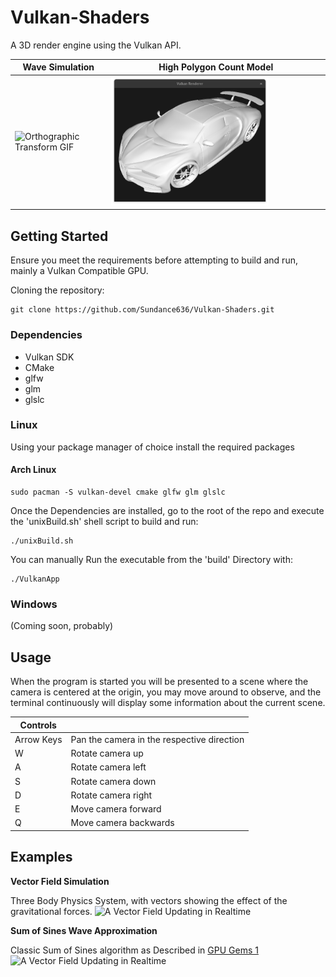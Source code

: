 # Vulkan-Shaders
A 3D render engine using the Vulkan API.

<!--![](/perspective.gif)-->
| Wave Simulation  | High Polygon Count Model |
|---|---|
| <img src="Assets/SumofSines2.gif" alt="Orthographic Transform GIF" style="width:75%;"/> | <img src="Assets/HighPolyBugatti.png" alt="Perspective Transform GIF" style="width:75%;"/> |


## Getting Started

Ensure you meet the requirements before attempting to build and run, mainly a Vulkan Compatible GPU.

Cloning the repository:
```
git clone https://github.com/Sundance636/Vulkan-Shaders.git
```

### Dependencies

+ Vulkan SDK
+ CMake
+ glfw
+ glm
+ glslc


### Linux

Using your package manager of choice install the required packages
#### Arch Linux

```
sudo pacman -S vulkan-devel cmake glfw glm glslc
```

Once the Dependencies are installed, go to the root of the repo and execute the 'unixBuild.sh' shell script to build and run:
```
./unixBuild.sh
```
You can manually Run the executable from the 'build' Directory with:
```
./VulkanApp 
```

<p></p>


### Windows
(Coming soon, probably)

## Usage

When the program is started you will be presented to a scene where the camera is centered at the origin, you may move around to observe, and the terminal continuously will display some information about the current scene.

| Controls | |
|---|---|
|Arrow Keys | Pan the camera in the respective direction |
| W| Rotate camera up|
| A | Rotate camera left|
| S| Rotate camera down|
|D| Rotate camera right|
|E| Move camera forward|
|Q| Move camera backwards|





## Examples

**Vector Field Simulation**

Three Body Physics System, with vectors showing the effect of the gravitational forces.
<img src="Assets/VectorFieldSimulation.gif" alt="A Vector Field Updating in Realtime" style="width:75%;"/> 

**Sum of Sines Wave Approximation**

Classic Sum of Sines algorithm as Described in [GPU Gems 1](https://developer.nvidia.com/gpugems/gpugems/contributors)
<img src="Assets/SumofSines1.gif" alt="A Vector Field Updating in Realtime" style="width:75%;"/> 
